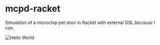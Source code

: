 # mcpd-racket
Simulation of a microchip pet door in Racket with external DSL *because I can*.

![Hello World](https://www.dougsartgallery.com/images/xASCII-cat-kitten-1-mmmm.gif.pagespeed.ic.hdGGZj0vgJ.webp)
